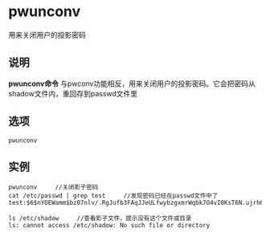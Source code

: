 pwunconv
===

用来关闭用户的投影密码

## 说明

**pwunconv命令** 与pwconv功能相反，用来关闭用户的投影密码。它会把密码从shadow文件内，重回存到passwd文件里

## 选项

```
pwunconv
```

## 实例

```
pwunconv     //关闭影子密码
cat /etc/passwd | grep test     //发现密码已经在passwd文件中了
test:$6$nYOEWamm$bz07nlv/.RgJufb3FAqJJeULfwybzgxmrWqbk7O4vI0KsT6N.ujrh6dDIUcAJdfjksyuyAFDPIngZeD3cgcf.0:3001:3001::/home/test:/bin/sh

ls /etc/shadow     //查看影子文件，提示没有这个文件或目录
ls: cannot access /etc/shadow: No such file or directory
```


